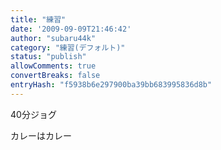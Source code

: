 ```yaml
---
title: "練習"
date: '2009-09-09T21:46:42'
author: "subaru44k"
category: "練習(デフォルト)"
status: "publish"
allowComments: true
convertBreaks: false
entryHash: "f5938b6e297900ba39bb683995836d8b"
---
```

40分ジョグ

カレーはカレー
